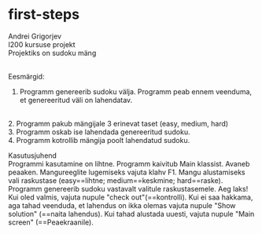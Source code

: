# first-steps
Andrei Grigorjev
<br>
I200 kursuse projekt
<br>
Projektiks on sudoku mäng
<br><br>

Eesmärgid:
<br>
1. Programm genereerib sudoku välja. Programm peab ennem veenduma, et genereeritud väli on lahendatav.
<br>
2. Programm pakub mängijale 3 erinevat taset (easy, medium, hard)
<br>
3. Programm  oskab ise lahendada genereeritud sudoku.
<br>
4. Programm kotrollib mängija poolt lahendatud sudoku.

Kasutusjuhend
<br>
Programmi kasutamine on lihtne. Programm kaivitub Main klassist. Avaneb peaaken. Mangureeglite lugemiseks vajuta klahv F1. Mangu alustamiseks vali  raskustase (easy==lihtne; medium==keskmine; hard==raske). Programm genereerib sudoku vastavalt valitule raskustasemele. Aeg laks! Kui oled valmis, vajuta nupule "check out"(==kontrolli). Kui ei saa hakkama, aga tahad veenduda, et lahendus on ikka olemas vajuta nupule "Show solution" (==naita lahendus). Kui tahad alustada uuesti, vajuta nupule "Main screen" (==Peaekraanile).
